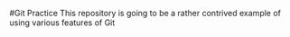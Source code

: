 #Git Practice
This repository is going to be a rather contrived example of using various features of Git